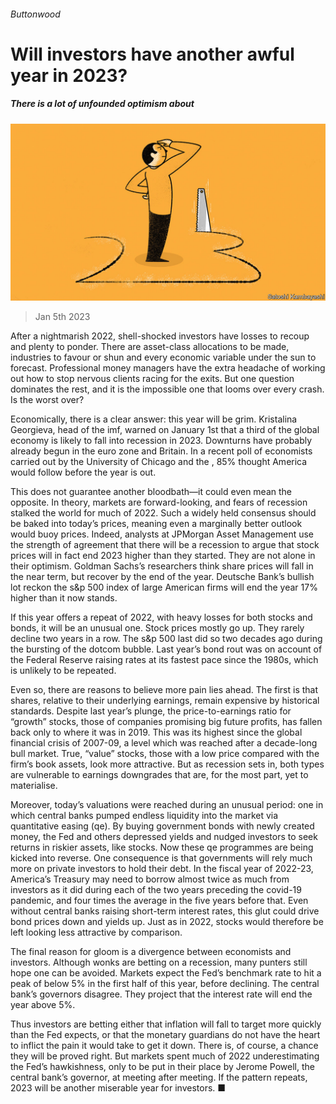 ###### Buttonwood

# Will investors have another awful year in 2023? 

##### There is a lot of unfounded optimism about 

![image](images/20230107_FND001.jpg) 

> Jan 5th 2023 

After a nightmarish 2022, shell-shocked investors have losses to recoup and plenty to ponder. There are asset-class allocations to be made, industries to favour or shun and every economic variable under the sun to forecast. Professional money managers have the extra headache of working out how to stop nervous clients racing for the exits. But one question dominates the rest, and it is the impossible one that looms over every crash. Is the worst over?

Economically, there is a clear answer: this year will be grim. Kristalina Georgieva, head of the imf, warned on January 1st that a third of the global economy is likely to fall into recession in 2023. Downturns have probably already begun in the euro zone and Britain. In a recent poll of economists carried out by the University of Chicago and the , 85% thought America would follow before the year is out.

This does not guarantee another bloodbath—it could even mean the opposite. In theory, markets are forward-looking, and fears of recession stalked the world for much of 2022. Such a widely held consensus should be baked into today’s prices, meaning even a marginally better outlook would buoy prices. Indeed, analysts at JPMorgan Asset Management use the strength of agreement that there will be a recession to argue that stock prices will in fact end 2023 higher than they started. They are not alone in their optimism. Goldman Sachs’s researchers think share prices will fall in the near term, but recover by the end of the year. Deutsche Bank’s bullish lot reckon the s&amp;p 500 index of large American firms will end the year 17% higher than it now stands.

If this year offers a repeat of 2022, with heavy losses for both stocks and bonds, it will be an unusual one. Stock prices mostly go up. They rarely decline two years in a row. The s&amp;p 500 last did so two decades ago during the bursting of the dotcom bubble. Last year’s bond rout was on account of the Federal Reserve raising rates at its fastest pace since the 1980s, which is unlikely to be repeated.

Even so, there are reasons to believe more pain lies ahead. The first is that shares, relative to their underlying earnings, remain expensive by historical standards. Despite last year’s plunge, the price-to-earnings ratio for “growth” stocks, those of companies promising big future profits, has fallen back only to where it was in 2019. This was its highest since the global financial crisis of 2007-09, a level which was reached after a decade-long bull market. True, “value” stocks, those with a low price compared with the firm’s book assets, look more attractive. But as recession sets in, both types are vulnerable to earnings downgrades that are, for the most part, yet to materialise. 

Moreover, today’s valuations were reached during an unusual period: one in which central banks pumped endless liquidity into the market via quantitative easing (qe). By buying government bonds with newly created money, the Fed and others depressed yields and nudged investors to seek returns in riskier assets, like stocks. Now these qe programmes are being kicked into reverse. One consequence is that governments will rely much more on private investors to hold their debt. In the fiscal year of 2022-23, America’s Treasury may need to borrow almost twice as much from investors as it did during each of the two years preceding the covid-19 pandemic, and four times the average in the five years before that. Even without central banks raising short-term interest rates, this glut could drive bond prices down and yields up. Just as in 2022, stocks would therefore be left looking less attractive by comparison.

The final reason for gloom is a divergence between economists and investors. Although wonks are betting on a recession, many punters still hope one can be avoided. Markets expect the Fed’s benchmark rate to hit a peak of below 5% in the first half of this year, before declining. The central bank’s governors disagree. They project that the interest rate will end the year above 5%. 

Thus investors are betting either that inflation will fall to target more quickly than the Fed expects, or that the monetary guardians do not have the heart to inflict the pain it would take to get it down. There is, of course, a chance they will be proved right. But markets spent much of 2022 underestimating the Fed’s hawkishness, only to be put in their place by Jerome Powell, the central bank’s governor, at meeting after meeting. If the pattern repeats, 2023 will be another miserable year for investors. ■






